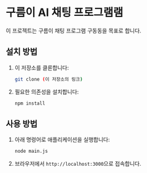 # 구름이 AI 채팅 프로그램램

이 프로젝트는 구름이 채팅 프로그램 구동동을 목표로 합니다.

## 설치 방법

1. 이 저장소를 클론합니다:
    ```bash
    git clone (이 저장소의 링크)
    ```
2. 필요한 의존성을 설치합니다:
    ```bash
    npm install
    ```

## 사용 방법

1. 아래 명령어로 애플리케이션을 실행합니다:
    ```bash
    node main.js
    ```
2. 브라우저에서 `http://localhost:3000`으로 접속합니다.
